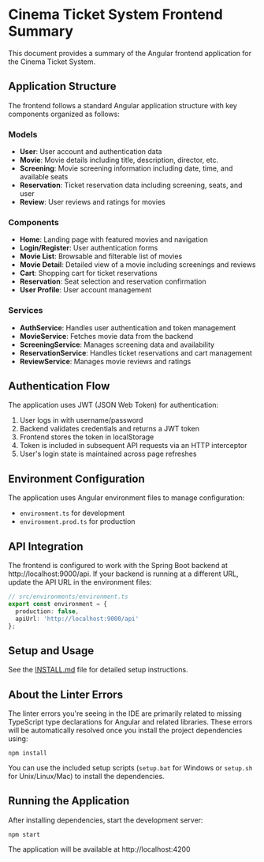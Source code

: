 # Cinema Ticket System Frontend Summary

This document provides a summary of the Angular frontend application for the Cinema Ticket System.

## Application Structure

The frontend follows a standard Angular application structure with key components organized as follows:

### Models

- **User**: User account and authentication data
- **Movie**: Movie details including title, description, director, etc.
- **Screening**: Movie screening information including date, time, and available seats
- **Reservation**: Ticket reservation data including screening, seats, and user
- **Review**: User reviews and ratings for movies

### Components

- **Home**: Landing page with featured movies and navigation
- **Login/Register**: User authentication forms
- **Movie List**: Browsable and filterable list of movies
- **Movie Detail**: Detailed view of a movie including screenings and reviews
- **Cart**: Shopping cart for ticket reservations
- **Reservation**: Seat selection and reservation confirmation
- **User Profile**: User account management

### Services

- **AuthService**: Handles user authentication and token management
- **MovieService**: Fetches movie data from the backend
- **ScreeningService**: Manages screening data and availability
- **ReservationService**: Handles ticket reservations and cart management
- **ReviewService**: Manages movie reviews and ratings

## Authentication Flow

The application uses JWT (JSON Web Token) for authentication:

1. User logs in with username/password
2. Backend validates credentials and returns a JWT token
3. Frontend stores the token in localStorage
4. Token is included in subsequent API requests via an HTTP interceptor
5. User's login state is maintained across page refreshes

## Environment Configuration

The application uses Angular environment files to manage configuration:

- `environment.ts` for development
- `environment.prod.ts` for production

## API Integration

The frontend is configured to work with the Spring Boot backend at http://localhost:9000/api. If your backend is running at a different URL, update the API URL in the environment files:

```typescript
// src/environments/environment.ts
export const environment = {
  production: false,
  apiUrl: 'http://localhost:9000/api'
};
```

## Setup and Usage

See the [INSTALL.md](./INSTALL.md) file for detailed setup instructions.

## About the Linter Errors

The linter errors you're seeing in the IDE are primarily related to missing TypeScript type declarations for Angular and related libraries. These errors will be automatically resolved once you install the project dependencies using:

```
npm install
```

You can use the included setup scripts (`setup.bat` for Windows or `setup.sh` for Unix/Linux/Mac) to install the dependencies.

## Running the Application

After installing dependencies, start the development server:

```
npm start
```

The application will be available at http://localhost:4200 